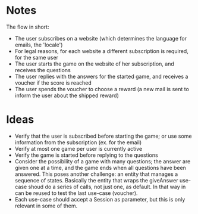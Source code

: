 # Notes
The flow in short:
- The user subscribes on a website (which determines the language for emails, the 'locale')
- For legal reasons, for each website a different subscription is required, for the same user
- The user starts the game on the website of her subscription, and receives the questions
- The user replies with the answers for the started game, and receives a voucher if the score is reached
- The user spends the voucher to choose a reward (a new mail is sent to inform the user about the shipped reward)

# Ideas
- Verify that the user is subscribed before starting the game;
or use some information from the subscription (ex. for the email)
- Verify at most one game per user is currently active
- Verify the game is started before replying to the questions
- Consider the possibility of a game with many questions;
the answer are given one at a time, and the game ends when all questions have been answered.
This poses another challenge: an entity that manages a sequence of states.
Basically the entity that wraps the giveAnswer use-case shoud do a series of calls, not just one,
as default. In that way in can be reused to test the last use-case (voucher).
- Each use-case should accept a Session as parameter, but this is only relevant in some of them.